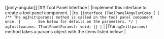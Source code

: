 [[only-angular]]
|## Tool Panel Interface
|
|Implement this interface to create a tool panel component.
|
|```ts
|interface IToolPanelAngularComp {
|    /** The agInit(params) method is called on the tool panel component once.
|        See below for details on the parameters. */
|    agInit(params: IToolPanelParams): void;
|}
|```
|
|The `agInit(params)` method takes a params object with the items listed below:
|

